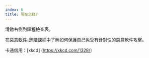 ```yaml
---
index: 6
title: 現在怎樣?
---
```

滑動右側到課程檢查表。

在[惡意軟件-進階課程](umbrella://information/malware/advanced)中了解如何保護自己免受有針對性的惡意軟件攻擊。

卡通信用：[xkcd] (https://xkcd.com/1328/)